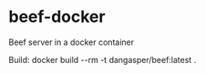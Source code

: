 # beef-docker
Beef server in a docker container

Build:
docker build --rm -t dangasper/beef:latest .

